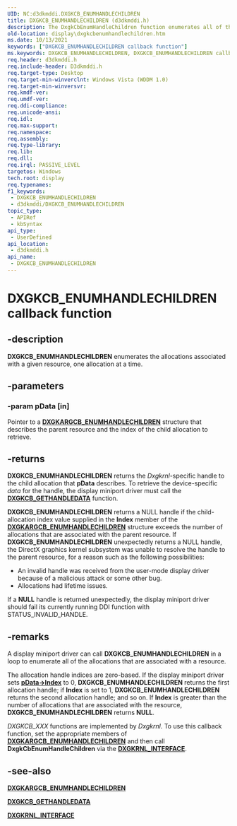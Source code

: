 ```yaml
---
UID: NC:d3dkmddi.DXGKCB_ENUMHANDLECHILDREN
title: DXGKCB_ENUMHANDLECHILDREN (d3dkmddi.h)
description: The DxgkCbEnumHandleChildren function enumerates all of the allocations that are associated with a given resource, one allocation at a time.
old-location: display\dxgkcbenumhandlechildren.htm
ms.date: 10/13/2021
keywords: ["DXGKCB_ENUMHANDLECHILDREN callback function"]
ms.keywords: DXGKCB_ENUMHANDLECHILDREN, DXGKCB_ENUMHANDLECHILDREN callback, DpFunctions_9690e256-00e7-4c6e-88cc-d2e1c32580a2.xml, DxgkCbEnumHandleChildren, DxgkCbEnumHandleChildren callback function [Display Devices], d3dkmddi/DxgkCbEnumHandleChildren, display.dxgkcbenumhandlechildren
req.header: d3dkmddi.h
req.include-header: D3dkmddi.h
req.target-type: Desktop
req.target-min-winverclnt: Windows Vista (WDDM 1.0)
req.target-min-winversvr: 
req.kmdf-ver: 
req.umdf-ver: 
req.ddi-compliance: 
req.unicode-ansi: 
req.idl: 
req.max-support: 
req.namespace: 
req.assembly: 
req.type-library: 
req.lib: 
req.dll: 
req.irql: PASSIVE_LEVEL
targetos: Windows
tech.root: display
req.typenames: 
f1_keywords:
 - DXGKCB_ENUMHANDLECHILDREN
 - d3dkmddi/DXGKCB_ENUMHANDLECHILDREN
topic_type:
 - APIRef
 - kbSyntax
api_type:
 - UserDefined
api_location:
 - d3dkmddi.h
api_name:
 - DXGKCB_ENUMHANDLECHILDREN
---
```


# DXGKCB_ENUMHANDLECHILDREN callback function

## -description

**DXGKCB_ENUMHANDLECHILDREN** enumerates the allocations associated with a given resource, one allocation at a time.

## -parameters

### -param pData [in]

Pointer to a [**DXGKARGCB_ENUMHANDLECHILDREN**](ns-d3dkmddi-_dxgkargcb_enumhandlechildren.md) structure that describes the parent resource and the index of the child allocation to retrieve.

## -returns

**DXGKCB_ENUMHANDLECHILDREN** returns the *Dxgkrnl*-specific handle to the child allocation that **pData** describes. To retrieve the device-specific *data* for the handle, the display miniport driver must call the [**DXGKCB_GETHANDLEDATA**](nc-d3dkmddi-dxgkcb_gethandledata.md) function.

**DXGKCB_ENUMHANDLECHILDREN** returns a NULL handle if the child-allocation index value supplied in the **Index** member of the [**DXGKARGCB_ENUMHANDLECHILDREN**](ns-d3dkmddi-_dxgkargcb_enumhandlechildren.md) structure exceeds the number of allocations that are associated with the parent resource. If **DXGKCB_ENUMHANDLECHILDREN** unexpectedly returns a NULL handle, the DirectX graphics kernel subsystem was unable to resolve the handle to the parent resource, for a reason such as the following possibilities:

* An invalid handle was received from the user-mode display driver because of a malicious attack or some other bug.
* Allocations had lifetime issues.

If a **NULL** handle is returned unexpectedly, the display miniport driver should fail its currently running DDI function with STATUS_INVALID_HANDLE.

## -remarks

A display miniport driver can call **DXGKCB_ENUMHANDLECHILDREN** in a loop to enumerate all of the allocations that are associated with a resource.

The allocation handle indices are zero-based. If the display miniport driver sets [**pData->Index**](ns-d3dkmddi-_dxgkargcb_enumhandlechildren.md) to 0, **DXGKCB_ENUMHANDLECHILDREN** returns the first allocation handle; if **Index** is set to 1, **DXGKCB_ENUMHANDLECHILDREN** returns the second allocation handle; and so on. If **Index** is greater than the number of allocations that are associated with the resource, **DXGKCB_ENUMHANDLECHILDREN** returns **NULL**.

*DXGKCB_XXX* functions are implemented by *Dxgkrnl*. To use this callback function, set the appropriate members of [**DXGKARGCB_ENUMHANDLECHILDREN**](ns-d3dkmddi-_dxgkargcb_enumhandlechildren.md) and then call **DxgkCbEnumHandleChildren** via the [**DXGKRNL_INTERFACE**](../dispmprt/ns-dispmprt-_dxgkrnl_interface.md).

## -see-also

[**DXGKARGCB_ENUMHANDLECHILDREN**](ns-d3dkmddi-_dxgkargcb_enumhandlechildren.md)

[**DXGKCB_GETHANDLEDATA**](nc-d3dkmddi-dxgkcb_gethandledata.md)

[**DXGKRNL_INTERFACE**](../dispmprt/ns-dispmprt-_dxgkrnl_interface.md)
